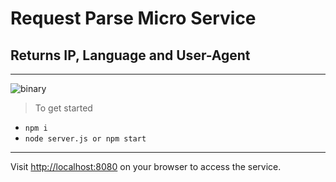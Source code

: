 # Request Parse Micro Service

## Returns **IP, Language and User-Agent**
--------

![binary](http://wallpapercave.com/wp/vPLpQ3e.png)

> To get started
 - `npm i`
 - `node server.js or npm start`
--------

Visit [http://localhost:8080](http://localhost:8080) on your browser to access the service.

